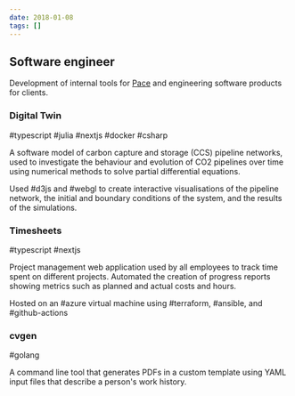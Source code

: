 ```yaml
---
date: 2018-01-08
tags: []
---
```


## Software engineer

Development of internal tools for [Pace](https://paceccs.com) and engineering software products for clients.

### Digital Twin
#typescript #julia #nextjs #docker #csharp 

A software model of carbon capture and storage (CCS) pipeline networks, used to investigate the behaviour and evolution of CO2 pipelines over time using numerical methods to solve partial differential equations.

Used #d3js and #webgl to create interactive visualisations of the pipeline network, the initial and boundary conditions of the system, and the results of the simulations.

### Timesheets
#typescript #nextjs

Project management web application used by all employees to track time spent on different projects. Automated the creation of progress reports showing metrics such as planned and actual costs and hours.

Hosted on an #azure virtual machine using #terraform, #ansible, and #github-actions

### cvgen
#golang

A command line tool that generates PDFs in a custom template using YAML input files that describe a person's work history.